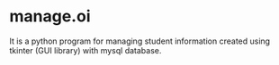 # manage.oi
It is a python program for managing student information created using tkinter (GUI library) with mysql database.
